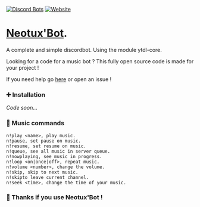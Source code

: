 [![Discord Bots](https://top.gg/api/widget/status/660891282465357834.svg)](https://top.gg/bot/660891282465357834)  <a target="_blank" href="https://neotuxbot.tk">
    <img alt="Website" src="https://img.shields.io/website?down_color=red&down_message=Offline%20%E2%9D%8C&logo=google&logoColor=white&up_message=Online%20%E2%9C%94&url=https%3A%2F%2Fneotuxbot.tk">
</a>

# [Neotux'Bot](https://discord.com/oauth2/authorize?client_id=660891282465357834&scope=bot&permissions=1178070385).
A complete and simple discordbot. Using the module ytdl-core.

Looking for a code for a music bot ? This fully open source code is made for your project !

If you need help go [here](https://discord.gg/Qk2FUDazVa) or open an issue !

### ➕ Installation

*Code soon...*

### 🎵 Music commands

```
n!play <name>, play music.
n!pause, set pause on music.
n!resume, set resume on music.
n!queue, see all music in server queue.
n!nowplaying, see music in progress.
n!loop <on|once|off>, repeat music.
n!volume <number>, change the volume.
n!skip, skip to next music.
n!skipto leave current channel.
n!seek <time>, change the time of your music.

```
### 🎺 Thanks if you use Neotux'Bot !

